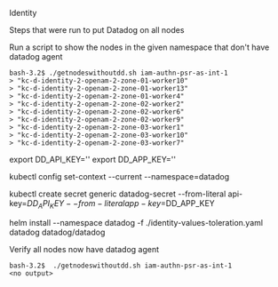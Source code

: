 Identity

Steps that were run to put Datadog on all nodes

Run a script to show the nodes in the given namespace that don't have datadog agent

```
bash-3.2$ ./getnodeswithoutdd.sh iam-authn-psr-as-int-1
> "kc-d-identity-2-openam-2-zone-01-worker10"
> "kc-d-identity-2-openam-2-zone-01-worker13"
> "kc-d-identity-2-openam-2-zone-01-worker4"
> "kc-d-identity-2-openam-2-zone-02-worker2"
> "kc-d-identity-2-openam-2-zone-02-worker6"
> "kc-d-identity-2-openam-2-zone-02-worker9"
> "kc-d-identity-2-openam-2-zone-03-worker1"
> "kc-d-identity-2-openam-2-zone-03-worker10"
> "kc-d-identity-2-openam-2-zone-03-worker7"
```
export DD_API_KEY=''
export DD_APP_KEY=''

kubectl config set-context --current --namespace=datadog

kubectl create secret generic datadog-secret --from-literal api-key=$DD_API_KEY --from-literal app-key=$DD_APP_KEY

helm install --namespace datadog -f ./identity-values-toleration.yaml datadog datadog/datadog

Verify all nodes now have datadog agent
```
bash-3.2$  ./getnodeswithoutdd.sh iam-authn-psr-as-int-1   
<no output>
```
